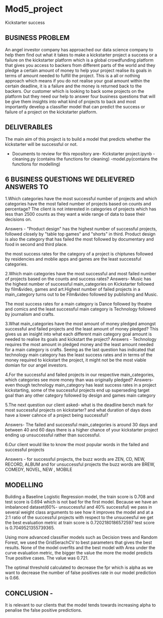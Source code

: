 # Mod5_project
Kickstarter success

## BUSINESS PROBLEM 
An angel investor company has approached our data science company to help them find out what it takes to make a kickstarter project a success or a failure on the kickstarter platform which is a global crowdfunding platform that gives you access to backers from different parts of the world and they pledge a certain amount of money to help your project realise its goals in terms of amount needed to fulfill the project.
This is a all or nothing approach which means if you do not realise your goal amount within the certain deadline, it is a failure and the money is returned back to the backers. Our customer which is looking to back some projects on the platform but they need our help to answer four business questions that will be give them insights into what kind of projects to back and most importantly develop a classifier model that can predict the success or failure of a project on the kickstarter platform.


## DELIVERABLES

The main aim of this project is to build a model that predicts whether the kickstarter will be successful or not.

- Documents to review for this repository are- Kickstarter project.ipynb
-cleaning.py (contains the functions for cleaning)
-model.py(contains the functions for modelling)


## 6 BUSINESS QUESTIONS WE DELIEVERED ANSWERS TO 
1.Which categories have the most successful number of projects and which categories have the most failed number of projects based on counts and percentage? The client is not interested in categories of projects which has less than 2500 counts as they want a wide range of data to base their decisions on.

Answers - "Product design" has the highest number of successful projects, followed closely by "table top games" and "shorts" in third.
Product design is also the category that has failed the most followed by documentary and food in second and third place.

the most success rates for the category of a project is chiptunes followed by residencies and moblie apps and games are the least successful categories.

2.Which main categories have the most successful and most failed number of projects based on the counts and success rates?
Answers- Music has the highest number of successful main_categories on Kickstarter followed by film&video, games and art.Highest number of failed projects in a main_category turns out to be Film&video followed by publishing and Music.

The most success rates for a main category is Dance followed by theatre and comics and the least successful main category is Technology followed by journalism and crafts.

3.What main_categories have the most amount of money pledged amongst successful and failed projects and the least amount of money pledged? This gives us an insight into what each different main category goal amount is needed to realise its goals and kickstart the project?
Answers - Technology requires the most amount in pledged money and the least amount needed for a main category is crafts. Seeing as the last question has indicated that technology main category has the least success rates and in terms of the money required to kickstart the project, it might not be the most viable domian for our angel investors.

4.For the successful and failed projects in our respective main_categories, which categories see more money than was originally pledged?
Answers- even though technology main_category has least success rates in a project kickstarting, some of the successful projects end up superseding target goal than any other category followed by design and games main category

5.The next question our client asked- what is the deadline bench mark for most successful projects on kickstarter? and what duration of days does have a lower cahnce of a project being successful?

Answers- The failed and successful main_categories is around 30 days and between 40 and 60 days there is a higher chance of your kickstarter project ending up unsuccessful rather than successful.

6.Our client would like to know the most popular words in the failed and successful projects

Answers - for successful projects, the buzz words are ZEN, CD, NEW, RECORD, ALBUM and for unsuccessful projects the buzz words are 
BREW, COMEDY, NOVEL, NEW , MOBILE

## MODELLING
Building a Baseline Logistic Regression model, the train score is 0.708 and test score is 0.694 which is not bad for the first model. Because we have an imbalanced dataset(60%- unsuccessful and 40% successful) we pass in several weight class arguments to see how it improves the model and at a 2:1 ratio of the successful projects with respect to the unsuceesful we get the best evaluation metric at train score is 0.7202180186572597 test score is  0.7049521355739365.

Using more advanced classifier models such as Decision trees and Random Forest, we used the GridSerachCV to best parameters that gives the best results. None of the model overfits and the best model with Area under the curve evaluation metric, the bigger the value the more the model predicts True positive cases. The value was 0.721.

The optimal threshold calculated to decrease the fpr which is alpha as we want to decrease the number of false positives rate  in our model prediction is 0.66.

## CONCLUSION -

It is relevant to our clients that the model tends towards increasing alpha to penalise the false positive predictions.

















